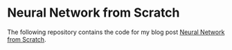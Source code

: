 # Neural Network from Scratch
The following repository contains the code for my blog post [Neural Network from Scratch](https://yypoh.com/neural-network-from-scratch/).
